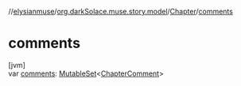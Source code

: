 //[elysianmuse](../../../index.md)/[org.darkSolace.muse.story.model](../index.md)/[Chapter](index.md)/[comments](comments.md)

# comments

[jvm]\
var [comments](comments.md): [MutableSet](https://kotlinlang.org/api/latest/jvm/stdlib/kotlin.collections/-mutable-set/index.html)&lt;[ChapterComment](../-chapter-comment/index.md)&gt;
